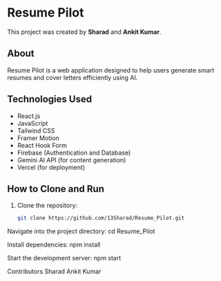 # Resume Pilot

This project was created by **Sharad** and **Ankit Kumar**.

## About

Resume Pilot is a web application designed to help users generate smart resumes and cover letters efficiently using AI.

## Technologies Used

- React.js  
- JavaScript  
- Tailwind CSS  
- Framer Motion  
- React Hook Form  
- Firebase (Authentication and Database)  
- Gemini AI API (for content generation)  
- Vercel (for deployment)  

## How to Clone and Run

1. Clone the repository:

   ```bash
   git clone https://github.com/13Sharad/Resume_Pilot.git
   
Navigate into the project directory:
cd Resume_Pilot

Install dependencies:
npm install

Start the development server:
npm start

Contributors
Sharad
Ankit Kumar
